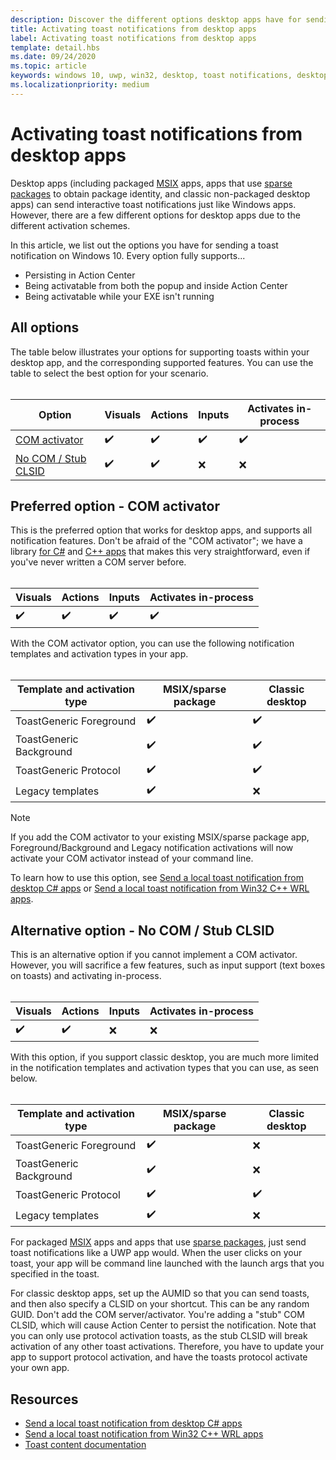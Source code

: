 ```yaml
---
description: Discover the different options desktop apps have for sending toast notifications
title: Activating toast notifications from desktop apps
label: Activating toast notifications from desktop apps
template: detail.hbs
ms.date: 09/24/2020
ms.topic: article
keywords: windows 10, uwp, win32, desktop, toast notifications, desktop bridge, msix, sparse package, options for sending toasts, com server, com activator, com, fake com, no com, without com, send toast
ms.localizationpriority: medium
---
```

# Activating toast notifications from desktop apps

Desktop apps (including packaged [MSIX](/windows/msix/desktop/source-code-overview) apps, apps that use [sparse packages](../../../desktop/modernize/grant-identity-to-nonpackaged-apps.md) to obtain package identity, and classic non-packaged desktop apps) can send interactive toast notifications just like Windows apps. However, there are a few different options for desktop apps due to the different activation schemes.

In this article, we list out the options you have for sending a toast notification on Windows 10. Every option fully supports...

* Persisting in Action Center
* Being activatable from both the popup and inside Action Center
* Being activatable while your EXE isn't running

## All options

The table below illustrates your options for supporting toasts within your desktop app, and the corresponding supported features. You can use the table to select the best option for your scenario.<br/><br/>

| Option | Visuals | Actions | Inputs | Activates in-process |
| -- | -- | -- | -- | -- |
| [COM activator](#preferred-option---com-activator) | ✔️ | ✔️ | ✔️ | ✔️ |
| [No COM / Stub CLSID](#alternative-option---no-com--stub-clsid) | ✔️ | ✔️ | ❌ | ❌ |


## Preferred option - COM activator

This is the preferred option that works for desktop apps, and supports all notification features. Don't be afraid of the "COM activator"; we have a library [for C#](./send-local-toast.md) and [C++ apps](send-local-toast-desktop-cpp-wrl.md) that makes this very straightforward, even if you've never written a COM server before.<br/><br/>

| Visuals | Actions | Inputs | Activates in-process |
| -- | -- | -- | -- |
| ✔️ | ✔️ | ✔️ | ✔️ |

With the COM activator option, you can use the following notification templates and activation types in your app.<br/><br/>

| Template and activation type | MSIX/sparse package | Classic desktop |
| -- | -- | -- |
| ToastGeneric Foreground | ✔️ | ✔️ |
| ToastGeneric Background | ✔️ | ✔️ |
| ToastGeneric Protocol | ✔️ | ✔️ |
| Legacy templates | ✔️ | ❌ |

> [!NOTE]
> If you add the COM activator to your existing MSIX/sparse package app, Foreground/Background and Legacy notification activations will now activate your COM activator instead of your command line.

To learn how to use this option, see [Send a local toast notification from desktop C# apps](./send-local-toast.md) or [Send a local toast notification from Win32 C++ WRL apps](send-local-toast-desktop-cpp-wrl.md).


## Alternative option - No COM / Stub CLSID

This is an alternative option if you cannot implement a COM activator. However, you will sacrifice a few features, such as input support (text boxes on toasts) and activating in-process.<br/><br/>

| Visuals | Actions | Inputs | Activates in-process |
| -- | -- | -- | -- |
| ✔️ | ✔️ | ❌ | ❌ |

With this option, if you support classic desktop, you are much more limited in the notification templates and activation types that you can use, as seen below.<br/><br/>

| Template and activation type | MSIX/sparse package | Classic desktop |
| -- | -- | -- |
| ToastGeneric Foreground | ✔️ | ❌ |
| ToastGeneric Background | ✔️ | ❌ |
| ToastGeneric Protocol | ✔️ | ✔️ |
| Legacy templates | ✔️ | ❌ |

For packaged [MSIX](/windows/msix/desktop/source-code-overview) apps and apps that use [sparse packages](../../../desktop/modernize/grant-identity-to-nonpackaged-apps.md), just send toast notifications like a UWP app would. When the user clicks on your toast, your app will be command line launched with the launch args that you specified in the toast.

For classic desktop apps, set up the AUMID so that you can send toasts, and then also specify a CLSID on your shortcut. This can be any random GUID. Don't add the COM server/activator. You're adding a "stub" COM CLSID, which will cause Action Center to persist the notification. Note that you can only use protocol activation toasts, as the stub CLSID will break activation of any other toast activations. Therefore, you have to update your app to support protocol activation, and have the toasts protocol activate your own app.


## Resources

* [Send a local toast notification from desktop C# apps](./send-local-toast.md)
* [Send a local toast notification from Win32 C++ WRL apps](send-local-toast-desktop-cpp-wrl.md)
* [Toast content documentation](adaptive-interactive-toasts.md)